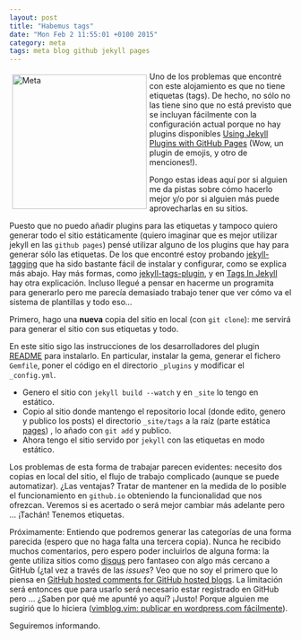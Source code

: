 ```yaml
---
layout: post
title: "Habemus tags"
date: "Mon Feb 2 11:55:01 +0100 2015"
category: meta
tags: meta blog github jekyll pages
---
```




<a href="https://500px.com/photo/66381679/giteando-by-fernando-trica://500px.com/photo/97643829/etiquetas-en-fernand0-github-io-by-fernando-tricas" title="Etiquetas"><img src="https://ppcdn.500px.org/97643829/4f7cc1049c0c4d5036da1cffb2af9321b1fdfcfb/3.jpg" width="240"  alt="Meta" style="float:left; margin:5px"></a>


Uno de los problemas que encontré con este alojamiento es que no tiene etiquetas (tags). De hecho, no sólo no las tiene sino que no está previsto que se incluyan fácilmente con la configuración actual porque no hay  plugins disponibles [Using Jekyll Plugins with GitHub Pages](https://help.github.com/articles/using-jekyll-plugins-with-github-pages/) (Wow, un plugin de emojis, y otro de menciones!).

Pongo estas ideas aquí por si alguien me da pistas sobre cómo hacerlo mejor y/o por si alguien más puede aprovecharlas en su sitios.

Puesto que no puedo añadir plugins para las etiquetas y tampoco quiero generar todo el sitio estáticamente (quiero imaginar que es mejor utilizar jekyll en las `github pages`) pensé utilizar alguno de los plugins que hay para generar sólo las etiquetas. De los que encontré estoy probando [jekyll-tagging](https://github.com/pattex/jekyll-tagging) que ha sido bastante fácil de instalar y configurar, como se explica más abajo.
Hay más formas, como [jekyll-tags-plugin](https://github.com/polymetis/jekyll-tags-plugin/blob/master/_layouts/tag_index.html), y en [Tags In Jekyll](http://charliepark.org/tags-in-jekyll/) hay otra explicación.
Incluso llegué a pensar en hacerme un programita para generarlo pero me parecía demasiado trabajo tener que ver cómo va el sistema de plantillas y todo eso...  

Primero, hago una **nueva** copia del sitio en local (con `git clone`): me servirá para generar el sitio con sus etiquetas y todo.

En este sitio sigo las instrucciones de los desarrolladores del plugin [README](https://github.com/pattex/jekyll-tagging/blob/master/README.rdoc) para instalarlo. En particular, instalar la gema, generar el fichero `Gemfile`, poner el código en el directorio `_plugins` y modificar el `_config.yml`.

* Genero el sitio con `jekyll build --watch` y en `_site` lo tengo en estático.
* Copio al sitio donde mantengo el repositorio local (donde edito, genero y publico los posts) el directorio `_site/tags` a la raíz (parte estática [pages](http://jekyllrb.com/docs/pages/)) , lo añado con `git add` y publico. 
* Ahora tengo el sitio servido por `jekyll` con las etiquetas en modo estático. 

Los problemas de esta forma de trabajar parecen evidentes: necesito dos copias en local del sitio, el flujo de trabajo complicado (aunque se puede automatizar).
¿Las ventajas? Tratar de mantener en la medida de lo posible el funcionamiento en `github.io` obteniendo la funcionalidad que nos ofrezcan.
Veremos si es acertado o será mejor cambiar más adelante pero ... 
¡Tachán! 
Tenemos etiquetas.

Próximamente: 
Entiendo que podremos generar las categorías de una forma parecida (espero que no haga falta una tercera copia). 
Nunca he recibido muchos comentarios, pero espero poder incluirlos de alguna forma: la gente utiliza sitios como [disqus](https://disqus.com/) pero fantaseo con algo más cercano a GitHub (¿tal vez a través de las *issues*? Veo que no soy el
primero que lo piensa en [GitHub hosted comments for GitHub hosted blogs](http://ivanzuzak.info/2011/02/18/github-hosted-comments-for-github-hosted-blogs.html).
La limitación será entonces que para usarlo será necesario estar registrado en GitHub pero ... ¿Saben por qué me apunté yo aquí? ¡Justo! Porque alguien me sugirió que lo hiciera ([vimblog.vim: publicar en wordpress.com fácilmente](https://mbpfernand0.wordpress.com/2009/02/13/vimblogvim-publicar-en-wordpresscom-facilmente/)).  

Seguiremos informando.
